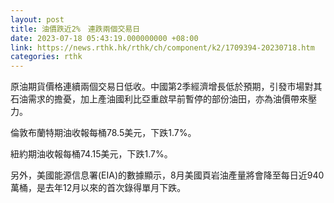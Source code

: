 ```yaml
---
layout: post
title: 油價跌近2%　連跌兩個交易日
date: 2023-07-18 05:43:19.000000000 +08:00
link: https://news.rthk.hk/rthk/ch/component/k2/1709394-20230718.htm
categories: rthk
---
```


原油期貨價格連續兩個交易日低收。中國第2季經濟增長低於預期，引發市場對其石油需求的擔憂，加上產油國利比亞重啟早前暫停的部份油田，亦為油價帶來壓力。

倫敦布蘭特期油收報每桶78.5美元，下跌1.7%。

紐約期油收報每桶74.15美元，下跌1.7%。

另外，美國能源信息署(EIA)的數據顯示，8月美國頁岩油產量將會降至每日近940萬桶，是去年12月以來的首次錄得單月下跌。
